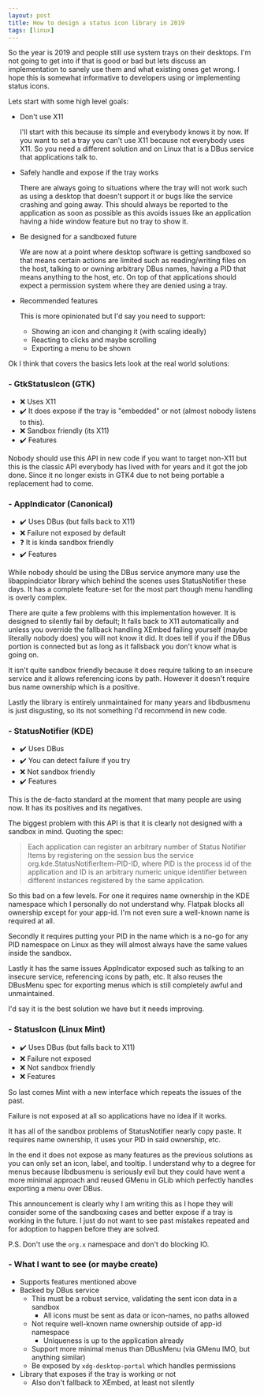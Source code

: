 ```yaml
---
layout: post
title: How to design a status icon library in 2019
tags: [linux]
---
```


So the year is 2019 and people still use system trays on their desktops. I'm not going to get into
if that is good or bad but lets discuss an implementation to sanely use them and what existing ones
get wrong. I hope this is somewhat informative to developers using or implementing status icons.

<!--more-->

Lets start with some high level goals:

- Don't use X11

   I'll start with this because its simple and everybody knows it by now. If you want to set a tray you can't
   use X11 because not everybody uses X11. So you need a different solution and on Linux that is a DBus service
   that applications talk to.

- Safely handle and expose if the tray works

   There are always going to situations where the tray will not work such as using a desktop that doesn't support
   it or bugs like the service crashing and going away. This should always be reported to the application as soon
   as possible as this avoids issues like an application having a hide window feature but no tray to show it.

- Be designed for a sandboxed future

   We are now at a point where desktop software is getting sandboxed so that means certain actions are limited such
   as reading/writing files on the host, talking to or owning arbitrary DBus names, having a PID that means anything
   to the host, etc. On top of that applications should expect a permission system where they are denied using a tray.

- Recommended features

   This is more opinionated but I'd say you need to support:

   - Showing an icon and changing it (with scaling ideally)
   - Reacting to clicks and maybe scrolling
   - Exporting a menu to be shown


Ok I think that covers the basics lets look at the real world solutions:

### - GtkStatusIcon (GTK)

  - ❌ Uses X11
  - ✔️ It does expose if the tray is "embedded" or not (almost nobody listens to this).
  - ❌ Sandbox friendly (its X11)
  - ✔️ Features

  Nobody should use this API in new code if you want to target non-X11 but this is the classic API
  everybody has lived with for years and it got the job done. Since it no longer exists in GTK4
  due to not being portable a replacement had to come.

### - AppIndicator (Canonical)

  - ✔️ Uses DBus (but falls back to X11)
  - ❌ Failure not exposed by default
  - ❓ It is kinda sandbox friendly
  - ✔️ Features

  While nobody should be using the DBus service anymore many use the libappindciator library which behind the scenes uses StatusNotifier these days. It has a complete
  feature-set for the most part though menu handling is overly complex.

  There are quite a few problems with this implementation however. It is designed to silently fail by default; It falls back to X11 automatically and unless you override
  the fallback handling XEmbed failing yourself (maybe literally nobody does) you will not know it did. It does tell if you if the DBus portion is connected but as long
  as it fallsback you don't know what is going on.

  It isn't quite sandbox friendly because it does require talking to an insecure service and it allows referencing icons by path. However it doesn't require bus
  name ownership which is a positive.

  Lastly the library is entirely unmaintained for many years and libdbusmenu is just disgusting, so its not something I'd recommend in new code.

### - StatusNotifier (KDE)

  - ✔️ Uses DBus
  - ✔️ You can detect failure if you try
  - ❌ Not sandbox friendly
  - ✔️ Features

  This is the de-facto standard at the moment that many people are using now. It has its positives and its negatives.

  The biggest problem with this API is that it is clearly not designed with a sandbox in mind. Quoting the spec:

  > Each application can register an arbitrary number of Status Notifier Items by registering on the session bus the service org.kde.StatusNotifierItem-PID-ID,
  > where PID is the process id of the application and ID is an arbitrary numeric unique identifier between different instances registered by the same application.

  So this bad on a few levels. For one it requires name ownership in the KDE namespace which I personally do not understand why. Flatpak blocks all ownership except for your app-id.
  I'm not even sure a well-known name is required at all.

  Secondly it requires putting your PID in the name which is a no-go for any PID namespace on Linux as they will almost always have the same values inside the sandbox.

  Lastly it has the same issues AppIndicator exposed such as talking to an insecure service, referencing icons by path, etc. It also reuses the DBusMenu spec for exporting
  menus which is still completely awful and unmaintained.

  I'd say it is the best solution we have but it needs improving.

### - StatusIcon (Linux Mint)

  - ✔️ Uses DBus (but falls back to X11)
  - ❌ Failure not exposed
  - ❌ Not sandbox friendly
  - ❌ Features

  So last comes Mint with a new interface which repeats the issues of the past.

  Failure is not exposed at all so applications have no idea if it works.

  It has all of the sandbox problems of StatusNotifier nearly copy paste. It requires name ownership, it uses your PID in said ownership, etc.

  In the end it does not expose as many features as the previous solutions as you can only set an icon, label, and tooltip. I understand why to a degree
  for menus because libdbusmenu is seriously evil but they could have went a more minimal approach and reused GMenu in GLib which perfectly
  handles exporting a menu over DBus.

  This announcement is clearly why I am writing this as I hope they will consider some of the sandboxing cases and better expose if a tray
  is working in the future. I just do not want to see past mistakes repeated and for adoption to happen before they are solved.

  P.S. Don't use the `org.x` namespace and don't do blocking IO.

### - What I want to see (or maybe create)

  - Supports features mentioned above
  - Backed by DBus service
    - This must be a robust service, validating the sent icon data in a sandbox
      - All icons must be sent as data or icon-names, no paths allowed
    - Not require well-known name ownership outside of app-id namespace
      - Uniqueness is up to the application already
    - Support more minimal menus than DBusMenu (via GMenu IMO, but anything similar)
    - Be exposed by `xdg-desktop-portal` which handles permissions
  - Library that exposes if the tray is working or not
    - Also don't fallback to XEmbed, at least not silently

